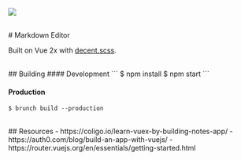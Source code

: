 <a href="https://codeclimate.com/github/chrsgrffth/markdown-editor"><img src="https://codeclimate.com/github/chrsgrffth/markdown-editor/badges/gpa.svg" /></a>

<br>
# Markdown Editor

Built on Vue 2x with [decent.scss](https://github.com/octopuscreative/decent-scss).

<br>
## Building
#### Development
```
$ npm install
$ npm start
```

#### Production
```
$ brunch build --production
```

<br>
## Resources
- https://coligo.io/learn-vuex-by-building-notes-app/
- https://auth0.com/blog/build-an-app-with-vuejs/
- https://router.vuejs.org/en/essentials/getting-started.html
